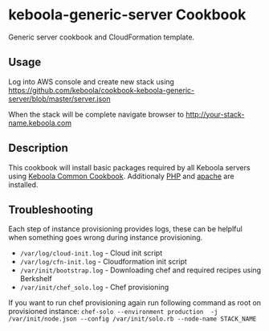 keboola-generic-server Cookbook
===============================

Generic server cookbook and CloudFormation template.

Usage
-----
Log into AWS console and create new stack using https://github.com/keboola/cookbook-keboola-generic-server/blob/master/server.json

When the stack will be complete navigate browser to http://your-stack-name.keboola.com

Description 
-----------

This cookbook will install basic packages required by all Keboola servers using [Keboola Common Cookbook](https://github.com/keboola/cookbook-keboola-common).  Additionaly [PHP](https://github.com/keboola/cookbook-keboola-php) and [apache](https://github.com/keboola/cookbook-keboola-apache2) are installed.



Troubleshooting
---------------
Each step of instance provisioning provides logs, these can be helplful when something goes wrong during instance provisioning.

* `/var/log/cloud-init.log` - Cloud init script
* `/var/log/cfn-init.log` - Cloudformation init script
* `/var/init/bootstrap.log` - Downloading chef and required recipes using Berkshelf
* `/var/init/chef_solo.log` - Chef provisioning

If you want to run chef provisioning again run following command as root on provisioned instance:
`chef-solo --environment production  -j /var/init/node.json --config /var/init/solo.rb --node-name STACK_NAME`
